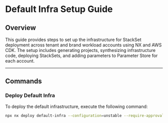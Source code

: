 # Default Infra Setup Guide

## Overview
This guide provides steps to set up the infrastructure for StackSet deployment across tenant and brand workload accounts using NX and AWS CDK. The setup includes generating projects, synthesizing infrastructure code, deploying StackSets, and adding parameters to Parameter Store for each account.

---

## Commands

### Deploy Default Infra
To deploy the default infrastructure, execute the following command:
```bash
npx nx deploy default-infra --configuration=unstable --require-approval never --profile AWSAdministratorAccess-149536462679
